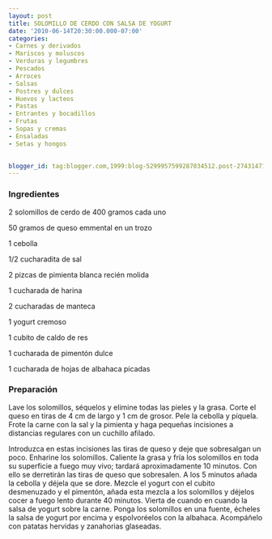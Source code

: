 ```yaml
---
layout: post
title: SOLOMILLO DE CERDO CON SALSA DE YOGURT
date: '2010-06-14T20:30:00.000-07:00'
categories:
- Carnes y derivados
- Mariscos y moluscos
- Verduras y legumbres
- Pescados
- Arroces
- Salsas
- Postres y dulces
- Huevos y lacteos
- Pastas
- Entrantes y bocadillos
- Frutas
- Sopas y cremas
- Ensaladas
- Setas y hongos
 

blogger_id: tag:blogger.com,1999:blog-5299957599287034512.post-2743147101020048799
---
```


<h3>Ingredientes</h3>

2 solomillos de cerdo de 400 gramos cada uno

50 gramos de queso emmental en un trozo

1 cebolla

1/2 cucharadita de sal

2 pizcas de pimienta blanca recién molida

1 cucharada de harina

2 cucharadas de manteca

1 yogurt cremoso

1 cubito de caldo de res

1 cucharada de pimentón dulce

1 cucharada de hojas de albahaca picadas

<h3>Preparación</h3>

Lave los solomillos, séquelos y elimine todas las pieles y la grasa. Corte el queso en tiras de 4 cm de largo y 1 cm de grosor. Pele la cebolla y píquela. Frote la carne con la sal y la pimienta y haga pequeñas incisiones a distancias regulares con un cuchillo afilado.

Introduzca en estas incisiones las tiras de queso y deje que sobresalgan un poco. Enharine los solomillos. Caliente la grasa y fría los solomillos en toda su superficie a fuego muy vivo; tardará aproximadamente 10 minutos. Con ello se derretirán las tiras de queso que sobresalen. A los 5 minutos añada la cebolla y déjela que se dore. Mezcle el yogurt con el cubito desmenuzado y el pimentón, añada esta mezcla a los solomillos y déjelos cocer a fuego lento durante 40 minutos. Vierta de cuando en cuando la salsa de yogurt sobre la carne. Ponga los solomillos en una fuente, écheles la salsa de yogurt por encima y espolvoréelos con la albahaca. Acompáñelo con patatas hervidas y zanahorias glaseadas.

